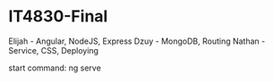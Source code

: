 # IT4830-Final

Elijah - Angular, NodeJS, Express
Dzuy - MongoDB, Routing
Nathan - Service, CSS, Deploying

start command: ng serve